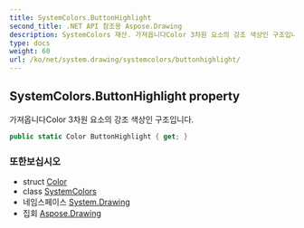 ```yaml
---
title: SystemColors.ButtonHighlight
second_title: .NET API 참조용 Aspose.Drawing
description: SystemColors 재산. 가져옵니다Color 3차원 요소의 강조 색상인 구조입니다.
type: docs
weight: 60
url: /ko/net/system.drawing/systemcolors/buttonhighlight/
---
```

## SystemColors.ButtonHighlight property

가져옵니다Color 3차원 요소의 강조 색상인 구조입니다.

```csharp
public static Color ButtonHighlight { get; }
```

### 또한보십시오

* struct [Color](../../color/)
* class [SystemColors](../)
* 네임스페이스 [System.Drawing](../../systemcolors/)
* 집회 [Aspose.Drawing](../../../)


